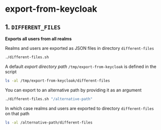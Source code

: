 # export-from-keycloak

## 1. `DIFFERENT_FILES`

**Exports all users from all realms**

Realms and users are exported as JSON files in directory `different-files`

```bash
./different-files.sh
```

A default _export directory path_ `/tmp/export-from-keycloak` is defined in the script

```bash
ls -al /tmp/export-from-keycloak/different-files
```

You can export to an alternative path by providing it as an argument

```bash
./different-files.sh "/alternative-path"
```

In which case realms and users are exported to directory `different-files` on that path

```bash
ls -al /alternative-path/different-files
```
